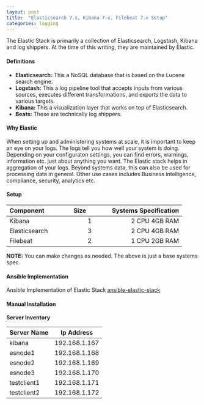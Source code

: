 ```yaml
---
layout: post
title:  "Elasticsearch 7.x, Kibana 7.x, Filebeat 7.x Setup"
categories: logging
---
```


The Elastic Stack is primarily a collection of Elasticsearch, Logstash, Kibana and log shippers. At the time of this writing, they are maintained by Elastic. 

#### **Definitions**

* **Elasticsearch:** This a NoSQL database that is based on the Lucene search engine. 
* **Logstash:** This a log pipeline tool that accepts inputs from various sources, executes different transformations, and exports the data to various targets. 
* **Kibana:** This a visualization layer that works on top of Elasticsearch.
* **Beats:** These are technically log shippers.


#### **Why Elastic**
When setting up and administering systems at scale, it is important to keep an eye on your logs. The logs tell you how well your system is doing.
Depending on your configuraton settings, you can find errors, warnings, information etc. just about anything you want. The Elastic stack helps in
aggregation of your logs.
Beyond systems data, this can also be used for processing data in general. Other use cases includes Business intelligence, compliance, security, analytics etc.

#### **Setup**

|Component &nbsp; &nbsp; &nbsp; &nbsp; &nbsp; &nbsp; &nbsp; | Size &nbsp; &nbsp; &nbsp; &nbsp; &nbsp; &nbsp; | Systems Specification |
|:------------- |:----:| --------------------: |
|Kibana         |   1  |  2 CPU   4GB RAM      |
|Elasticsearch  |   3  |  2 CPU   4GB RAM      |
|Filebeat       |   2  |  1 CPU   2GB RAM      |

**NOTE:**
You can make changes as needed. The above is just a base systems spec.

#### **Ansible Implementation**

Ansible Implementation of Elastic Stack [ansible-elastic-stack](https://github.com/uonyekwuluje/ansible-elastic-cluster)


#### **Manual Installation**

__Server Inventory__

| Server Name  |    Ip Address    |
|--------------|------------------|
|kibana        |  192.168.1.167   |
|esnode1       |  192.168.1.168   |
|esnode2       |  192.168.1.169   |
|esnode3       |  192.168.1.170   |
|testclient1   |  192.168.1.171   |
|testclient2   |  192.168.1.172   |
